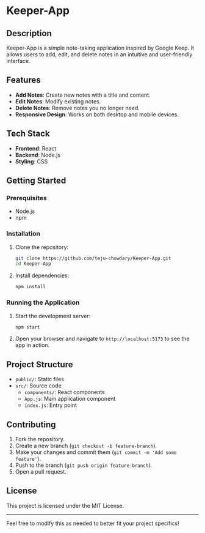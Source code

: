# Keeper-App
 
## Description

Keeper-App is a simple note-taking application inspired by Google Keep. It allows users to add, edit, and delete notes in an intuitive and user-friendly interface.

## Features

- **Add Notes**: Create new notes with a title and content.
- **Edit Notes**: Modify existing notes.
- **Delete Notes**: Remove notes you no longer need.
- **Responsive Design**: Works on both desktop and mobile devices.

## Tech Stack

- **Frontend**: React
- **Backend**: Node.js
- **Styling**: CSS

## Getting Started

### Prerequisites

- Node.js
- npm

### Installation

1. Clone the repository:
   ```sh
   git clone https://github.com/teju-chowdary/Keeper-App.git
   cd Keeper-App
   ```

2. Install dependencies:
   ```sh
   npm install
   ```

### Running the Application

1. Start the development server:
   ```sh
   npm start
   ```

2. Open your browser and navigate to `http://localhost:5173` to see the app in action.

## Project Structure

- `public/`: Static files
- `src/`: Source code
  - `components/`: React components
  - `App.js`: Main application component
  - `index.js`: Entry point

## Contributing

1. Fork the repository.
2. Create a new branch (`git checkout -b feature-branch`).
3. Make your changes and commit them (`git commit -m 'Add some feature'`).
4. Push to the branch (`git push origin feature-branch`).
5. Open a pull request.

## License

This project is licensed under the MIT License.

---

Feel free to modify this as needed to better fit your project specifics!
